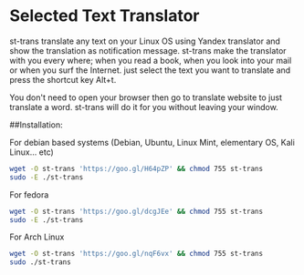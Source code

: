 # Selected Text Translator
st-trans translate any text on your Linux OS using Yandex translator and show the translation as notification message. st-trans make the translator with you every where; when you read a book, when you look into your mail or when you surf the Internet. just select the text you want to translate and press the shortcut key Alt+t.

You don't need to open your browser then go to translate website to just translate a word. st-trans will do it for you without leaving your window.

##Installation:

For debian based systems (Debian, Ubuntu, Linux Mint, elementary OS, Kali Linux… etc)
```Bash
wget -O st-trans 'https://goo.gl/H64pZP' && chmod 755 st-trans
sudo -E ./st-trans
```

For fedora
```Bash
wget -O st-trans 'https://goo.gl/dcgJEe' && chmod 755 st-trans
sudo -E ./st-trans
```

For Arch Linux
```Bash
wget -O st-trans 'https://goo.gl/nqF6vx' && chmod 755 st-trans
sudo ./st-trans
```
